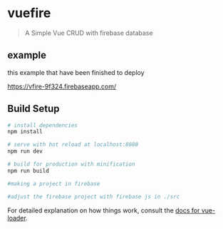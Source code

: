 # vuefire

> A Simple Vue CRUD with firebase database

## example
this example that have been finished to deploy 

https://vfire-9f324.firebaseapp.com/

## Build Setup

``` bash
# install dependencies
npm install

# serve with hot reload at localhost:8080
npm run dev

# build for production with minification
npm run build

#making a project in firebase

#adjust the firebase project with firebase js in ./src
```



For detailed explanation on how things work, consult the [docs for vue-loader](http://vuejs.github.io/vue-loader).
